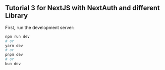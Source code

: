 ## Tutorial 3 for NextJS with NextAuth and different Library

First, run the development server:

```bash
npm run dev
# or
yarn dev
# or
pnpm dev
# or
bun dev
```

